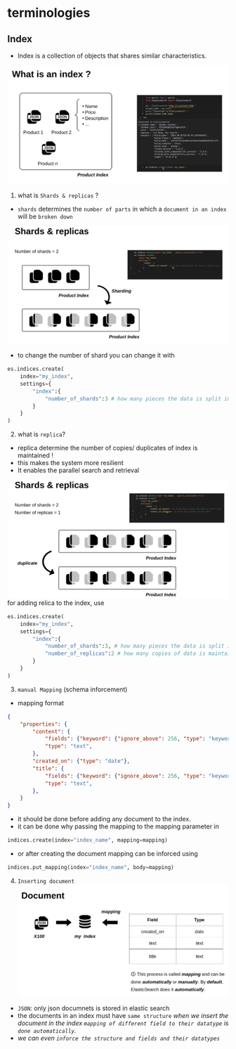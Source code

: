 # terminologies

## Index
-   Index is a collection of objects that shares similar characteristics.

![Index](./img-src/index_creation.png)

1. what is `Shards & replicas` ?
-   `shards` determines the `number of parts` in which a `document in an index` will be `broken down`

![shards](./img-src/shards.png)
-    to change the number of shard you can change it with 
```python
es.indices.create(
    index="my_index",
    settings={
        "index":{
            "number_of_shards":3 # how many pieces the data is split into
        }
    }
)
```
2. what is `replica`?
-   replica determine the number of copies/ duplicates of index is maintained !
-   this makes the system more resilient 
-   It enables the parallel search and retrieval

![replicas](./img-src/replicas.png)
for adding relica to the index, use
```python
es.indices.create(
    index="my_index",
    settings={
        "index":{
            "number_of_shards":3, # how many pieces the data is split into
            "number_of_replicas":2 # how many copies of data is maintained
        }
    }
)
```

3. `manual Mapping` (schema inforcement)
- mapping format
```json
{
    "properties": {
        "content": {
            "fields": {"keyword": {"ignore_above": 256, "type": "keyword"}},
            "type": "text",
        },
        "created_on": {"type": "date"},
        "title": {
            "fields": {"keyword": {"ignore_above": 256, "type": "keyword"}},
            "type": "text",
        },
    }
}
```
- it should be done before adding any document to the index. 
- it can be done why passing the mapping to the mapping parameter in 
```python
indices.create(index="index_name", mapping=mapping)
```
- or after creating the document mapping can be inforced using 

```python
indices.put_mapping(index="index_name", body=mapping)
```
4. `Inserting document`
![Insert document](./img-src/insert_data_to_index.png)
- `JSON`: only json documnets is stored in elastic search
- the documents in an index must have `same structure`
<i> when we insert the document in the index `mapping of different field to their datatype` is` done automatically`.
- we can even `inforce the structure and fields and their datatypes
`